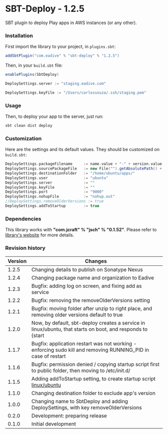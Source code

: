 SBT-Deploy - 1.2.5
==================

SBT plugin to deploy Play apps in AWS instances (or any other).

### Installation

First import the library to your project, in ```plugins.sbt```:

```scala
addSbtPlugin("com.eadive" % "sbt-deploy" % "1.2.5")
```

Then, in your ```build.sbt``` file:

```scala
enablePlugins(SbtDeploy)

DeploySettings.server := "staging.eadive.com"

DeploySettings.keyFile := "/Users/carlossouza/.ssh/staging.pem"
```

### Usage

Then, to deploy your app to the server, just run:

```scala
sbt clean dist deploy
```

### Customization

Here are the settings and its default values. They should be customized on ```build.sbt```:

```scala
DeploySettings.packageFilename     := name.value + "-" + version.value + ".zip"
DeploySettings.sourcePackageFile   := new File("").getAbsolutePath() + "/target/universal/" + name.value + "-" + version.value + ".zip"
DeploySettings.destinationFolder   := "/home/ubuntu/apps/"
DeploySettings.user                := "ubuntu"
DeploySettings.server              := ""
DeploySettings.keyFile             := ""
DeploySettings.port                := "9000"
DeploySettings.nohupFile           := "nohup.out"
//DeploySettings.removeOlderVersions := true
DeploySettings.addToStartup        := true
```

### Dependencies

This library works with **"com.jcraft" % "jsch" % "0.1.52"**. Please refer to [library's website](http://www.jcraft.com/jsch/) for more details.

### Revision history

Version | Changes
--------|--------
1.2.5 | Changing details to publish on Sonatype Nexus
1.2.4 | Changing package name and organization to Eadive
1.2.3 | Bugfix: adding log on screen, and fixing add as service
1.2.2 | Bugfix: removing the removeOlderVersions setting
1.2.1 | Bugfix: moving folder after unzip to right place, and removing older versions default to true
1.2.0 | Now, by default, sbt-deploy creates a service in linux/ubuntu, that starts on boot, and responds to {start|stop|restart|status}
1.1.7 | Bugfix: application restart was not working - enforcing sudo kill and removing RUNNING_PID in case of restart
1.1.6 | Bugfix: permission denied / copying startup script first to public folder, then moving to /etc/init.d/
1.1.5 | Adding addToStartup setting, to create startup script [linux/ubuntu](http://askubuntu.com/questions/228304/how-do-i-run-a-script-at-start-up)
1.1.0 | Changing destination folder to exclude app's version
1.0.0 | Changing name to SbtDeploy and adding DeploySettings, with key removeOlderVersions
0.2.0 | Development: preparing release
0.1.0 | Initial development